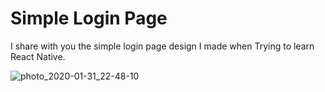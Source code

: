 # Simple Login Page
I share with you the simple login page design I made when Trying to learn React Native.


![photo_2020-01-31_22-48-10](https://user-images.githubusercontent.com/24756964/73569599-ced5b680-447b-11ea-9127-9651193756f6.jpg)


